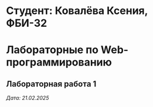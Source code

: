 # Студент: Ковалёва Ксения, ФБИ-32

# Лабораторные по Web-программированию

## Лабораторная работа 1

*Дата: 21.02.2025*


